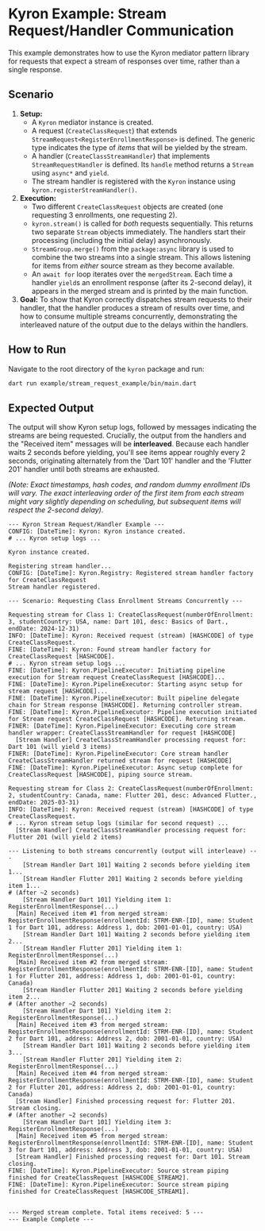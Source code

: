 # Kyron Example: Stream Request/Handler Communication

This example demonstrates how to use the Kyron mediator pattern library for requests that expect a stream of responses over time, rather than a single response.

## Scenario

1.  **Setup:**
    *   A `Kyron` mediator instance is created.
    *   A request (`CreateClassRequest`) that extends `StreamRequest<RegisterEnrollmentResponse>` is defined. The generic type indicates the type of *items* that will be yielded by the stream.
    *   A handler (`CreateClassStreamHandler`) that implements `StreamRequestHandler` is defined. Its `handle` method returns a `Stream` using `async*` and `yield`.
    *   The stream handler is registered with the `Kyron` instance using `kyron.registerStreamHandler()`.
2.  **Execution:**
    *   Two different `CreateClassRequest` objects are created (one requesting 3 enrollments, one requesting 2).
    *   `kyron.stream()` is called for *both* requests sequentially. This returns two separate `Stream` objects immediately. The handlers start their processing (including the initial delay) asynchronously.
    *   `StreamGroup.merge()` from the `package:async` library is used to combine the two streams into a single stream. This allows listening for items from *either* source stream as they become available.
    *   An `await for` loop iterates over the `mergedStream`. Each time a handler `yield`s an enrollment response (after its 2-second delay), it appears in the merged stream and is printed by the main function.
3.  **Goal:** To show that Kyron correctly dispatches stream requests to their handler, that the handler produces a stream of results over time, and how to consume multiple streams concurrently, demonstrating the interleaved nature of the output due to the delays within the handlers.

## How to Run

Navigate to the root directory of the `kyron` package and run:

```bash
dart run example/stream_request_example/bin/main.dart
```

## Expected Output

The output will show Kyron setup logs, followed by messages indicating the streams are being requested. Crucially, the output from the handlers and the "Received item" messages will be **interleaved**. Because each handler waits 2 seconds before yielding, you'll see items appear roughly every 2 seconds, originating alternately from the 'Dart 101' handler and the 'Flutter 201' handler until both streams are exhausted.

*(Note: Exact timestamps, hash codes, and random dummy enrollment IDs will vary. The exact interleaving order of the *first* item from each stream might vary slightly depending on scheduling, but subsequent items will respect the 2-second delay)*.

```text
--- Kyron Stream Request/Handler Example ---
CONFIG: [DateTime]: Kyron: Kyron instance created.
# ... Kyron setup logs ...

Kyron instance created.

Registering stream handler...
CONFIG: [DateTime]: Kyron.Registry: Registered stream handler factory for CreateClassRequest
Stream handler registered.

--- Scenario: Requesting Class Enrollment Streams Concurrently ---

Requesting stream for Class 1: CreateClassRequest(numberOfEnrollment: 3, studentCountry: USA, name: Dart 101, desc: Basics of Dart., endDate: 2024-12-31)
INFO: [DateTime]: Kyron: Received request (stream) [HASHCODE] of type CreateClassRequest.
FINE: [DateTime]: Kyron: Found stream handler factory for CreateClassRequest [HASHCODE].
# ... Kyron stream setup logs ...
FINE: [DateTime]: Kyron.PipelineExecutor: Initiating pipeline execution for Stream request CreateClassRequest [HASHCODE]...
FINE: [DateTime]: Kyron.PipelineExecutor: Starting async setup for stream request [HASHCODE]...
FINE: [DateTime]: Kyron.PipelineExecutor: Built pipeline delegate chain for Stream response [HASHCODE]. Returning controller stream.
FINE: [DateTime]: Kyron.PipelineExecutor: Pipeline execution initiated for Stream request CreateClassRequest [HASHCODE]. Returning stream.
FINER: [DateTime]: Kyron.PipelineExecutor: Executing core stream handler wrapper: CreateClassStreamHandler for request [HASHCODE]
  [Stream Handler] CreateClassStreamHandler processing request for: Dart 101 (will yield 3 items)
FINER: [DateTime]: Kyron.PipelineExecutor: Core stream handler CreateClassStreamHandler returned stream for request [HASHCODE]
FINE: [DateTime]: Kyron.PipelineExecutor: Async setup complete for CreateClassRequest [HASHCODE], piping source stream.

Requesting stream for Class 2: CreateClassRequest(numberOfEnrollment: 2, studentCountry: Canada, name: Flutter 201, desc: Advanced Flutter., endDate: 2025-03-31)
INFO: [DateTime]: Kyron: Received request (stream) [HASHCODE] of type CreateClassRequest.
# ... Kyron stream setup logs (similar for second request) ...
  [Stream Handler] CreateClassStreamHandler processing request for: Flutter 201 (will yield 2 items)

--- Listening to both streams concurrently (output will interleave) ---
    [Stream Handler Dart 101] Waiting 2 seconds before yielding item 1...
    [Stream Handler Flutter 201] Waiting 2 seconds before yielding item 1...
# (After ~2 seconds)
    [Stream Handler Dart 101] Yielding item 1: RegisterEnrollmentResponse(...)
  [Main] Received item #1 from merged stream: RegisterEnrollmentResponse(enrollmentId: STRM-ENR-[ID], name: Student 1 for Dart 101, address: Address 1, dob: 2001-01-01, country: USA)
    [Stream Handler Dart 101] Waiting 2 seconds before yielding item 2...
    [Stream Handler Flutter 201] Yielding item 1: RegisterEnrollmentResponse(...)
  [Main] Received item #2 from merged stream: RegisterEnrollmentResponse(enrollmentId: STRM-ENR-[ID], name: Student 1 for Flutter 201, address: Address 1, dob: 2001-01-01, country: Canada)
    [Stream Handler Flutter 201] Waiting 2 seconds before yielding item 2...
# (After another ~2 seconds)
    [Stream Handler Dart 101] Yielding item 2: RegisterEnrollmentResponse(...)
  [Main] Received item #3 from merged stream: RegisterEnrollmentResponse(enrollmentId: STRM-ENR-[ID], name: Student 2 for Dart 101, address: Address 2, dob: 2001-01-01, country: USA)
    [Stream Handler Dart 101] Waiting 2 seconds before yielding item 3...
    [Stream Handler Flutter 201] Yielding item 2: RegisterEnrollmentResponse(...)
  [Main] Received item #4 from merged stream: RegisterEnrollmentResponse(enrollmentId: STRM-ENR-[ID], name: Student 2 for Flutter 201, address: Address 2, dob: 2001-01-01, country: Canada)
  [Stream Handler] Finished processing request for: Flutter 201. Stream closing.
# (After another ~2 seconds)
    [Stream Handler Dart 101] Yielding item 3: RegisterEnrollmentResponse(...)
  [Main] Received item #5 from merged stream: RegisterEnrollmentResponse(enrollmentId: STRM-ENR-[ID], name: Student 3 for Dart 101, address: Address 3, dob: 2001-01-01, country: USA)
  [Stream Handler] Finished processing request for: Dart 101. Stream closing.
FINE: [DateTime]: Kyron.PipelineExecutor: Source stream piping finished for CreateClassRequest [HASHCODE_STREAM2].
FINE: [DateTime]: Kyron.PipelineExecutor: Source stream piping finished for CreateClassRequest [HASHCODE_STREAM1].


--- Merged stream complete. Total items received: 5 ---
--- Example Complete ---